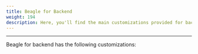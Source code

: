 ```yaml
---
title: Beagle for Backend
weight: 194
description: Here, you'll find the main customizations provided for backend.
---
```


---

Beagle for backend has the following customizations:
